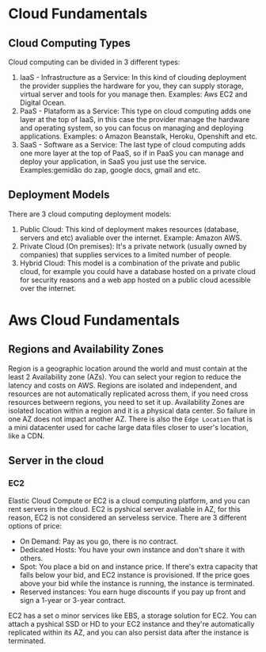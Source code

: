 # **Cloud Fundamentals**


## Cloud Computing Types
Cloud computing can be divided in 3 different types:
1. IaaS - Infrastructure as a Service: In this kind of clouding deployment the provider supplies the hardware for you, they can supply storage, virtual server and tools for you manage then. Examples: Aws EC2 and Digital Ocean.
1. PaaS - Plataform as a Service: This type on cloud computing adds one layer at the top of IaaS, in this case the provider manage the hardware and operating system, so you can focus on managing and deploying applications. Examples: o Amazon Beanstalk, Heroku, Openshift and etc.
1. SaaS - Software as a Service: The last type of cloud computing adds one more layer at the top of PaaS, so if in PaaS you can manage and deploy your application, in SaaS you just use the service. Examples:gemidão do zap, google docs, gmail and etc.

## Deployment Models
There are 3 cloud computing deployment models:
1. Public Cloud: This kind of deployment makes resources (database, servers and etc) avaliable over the internet. Example: Amazon AWS.
1. Private Cloud (On premises): It's a private network (usually owned by companies) that supplies services to a limited number of people.
1. Hybrid Cloud:  This model is a combination of the private and public cloud, for example you could have a database hosted on a private cloud for security reasons and a web app hosted on a public cloud acessible over the internet.

# **Aws Cloud Fundamentals**

## Regions and Availability Zones
Region is a geographic location around the world and must contain at the least 2 Availability zone (AZs). You can select your region to reduce the latency and costs on AWS. Regions are isolated and independent, and resources are not automatically replicated across them, if you need cross resources betweern regions, you need to set it up. Availability Zones are isolated location within a region and it is a physical data center. So failure in one AZ does not impact another AZ. There is also the `Èdge Location` that is a mini datacenter used for cache large data files closer to user's location, like a CDN.

## Server in the cloud
### EC2
Elastic Cloud Compute or EC2 is a cloud computing platform, and you can rent servers in the cloud. EC2 is pyshical server avaliable in AZ, for this reason, EC2 is not considered an serveless service.
There are 3 different options of price:
- On Demand: Pay as you go, there is no contract.
- Dedicated Hosts: You have your own instance and don't share it with others.
- Spot: You place a bid on and instance price. If there's extra capacity that falls below your bid, and EC2 instance is provisioned. If the price goes above your bid while the instance is running, the instance is terminated.
- Reserved instances: You earn huge discounts if you pay up front and sign a 1-year or 3-year contract.

EC2 has a set o minor services like EBS, a storage solution for EC2. You can attach a pyshical SSD or HD to your EC2 instance and they're automatically replicated within its AZ, and you can also persist data after the instance is terminated.


